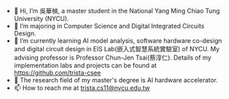 - 👋 Hi, I’m 吳華楨, a master student in the National Yang Ming Chiao Tung University (NYCU).
- 👀 I’m majoring in Computer Science and Digital Integrated Circuits Design.
- 🌱 I’m currently learning AI model analysis, software hardware co-design and digital circuit design in EIS Lab(嵌入式智慧系統實驗室) of NYCU. My advising professor is Professor Chun-Jen Tsai(蔡淳仁). Details of my implementation labs and projects can be found at https://github.com/trista-csee
- 💞️ The research field of my master's degree is AI hardware accelerator.
- 📫 How to reach me at trista.cs11@nycu.edu.tw 

<!---
trista-csee/trista-csee is a ✨ special ✨ repository because its `README.md` (this file) appears on your GitHub profile.
You can click the Preview link to take a look at your changes.
--->
